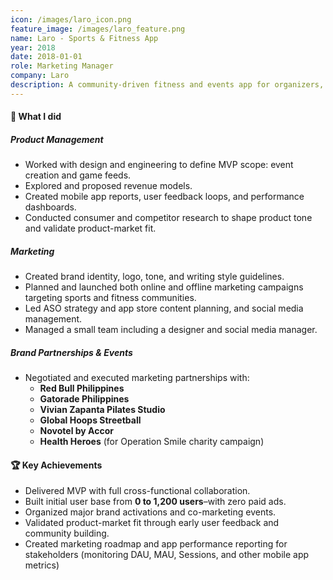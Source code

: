 ```yaml
---
icon: /images/laro_icon.png
feature_image: /images/laro_feature.png
name: Laro - Sports & Fitness App
year: 2018
date: 2018-01-01
role: Marketing Manager
company: Laro
description: A community-driven fitness and events app for organizers, studios, and fitness/sports enthusiasts.
---
```


#### 📱 What I did

##### Product Management

- Worked with design and engineering to define MVP scope: event creation and game feeds.
- Explored and proposed revenue models.
- Created mobile app reports, user feedback loops, and performance dashboards.
- Conducted consumer and competitor research to shape product tone and validate product-market fit.

##### Marketing

- Created brand identity, logo, tone, and writing style guidelines.
- Planned and launched both online and offline marketing campaigns targeting sports and fitness communities.
- Led ASO strategy and app store content planning, and social media management.
- Managed a small team including a designer and social media manager.

##### Brand Partnerships & Events

- Negotiated and executed marketing partnerships with:
    - **Red Bull Philippines**
    - **Gatorade Philippines**
    - **Vivian Zapanta Pilates Studio**
    - **Global Hoops Streetball**
    - **Novotel by Accor**
    - **Health Heroes** (for Operation Smile charity campaign)

#### 🏆 Key Achievements

- Delivered MVP with full cross-functional collaboration.
- Built initial user base from **0 to 1,200 users**–with zero paid ads.
- Organized major brand activations and co-marketing events.
- Validated product-market fit through early user feedback and community building.
- Created marketing roadmap and app performance reporting for stakeholders (monitoring DAU, MAU, Sessions, and other mobile app metrics)